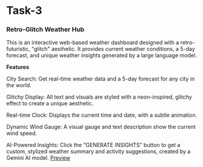 # Task-3 
### Retro-Glitch Weather Hub
This is an interactive web-based weather dashboard designed with a retro-futuristic, "glitch" aesthetic. It provides current weather conditions, a 5-day forecast, and unique weather insights generated by a large language model.

**Features**

City Search: Get real-time weather data and a 5-day forecast for any city in the world.

Glitchy Display: All text and visuals are styled with a neon-inspired, glitchy effect to create a unique aesthetic.

Real-time Clock: Displays the current time and date, with a subtle animation.

Dynamic Wind Gauge: A visual gauge and text description show the current wind speed.

AI-Powered Insights: Click the "GENERATE INSIGHTS" button to get a custom, stylized weather summary and activity suggestions, created by a Gemini AI model.
[Preview](https://suwarnalatha-m.github.io/Task-3/)
